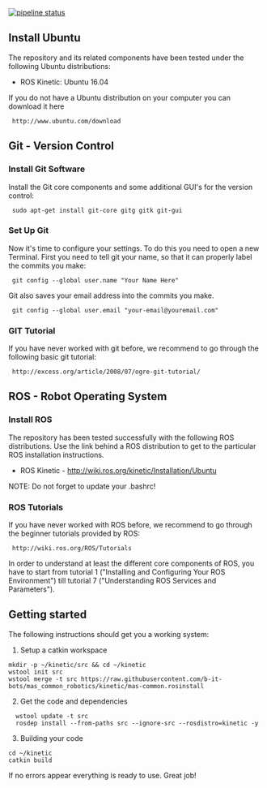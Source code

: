 
[![pipeline status](https://mas.b-it-center.de/gitgate/mas-group/mas_common_robotics/badges/kinetic/pipeline.svg)](https://mas.b-it-center.de/gitgate/mas-group/mas_common_robotics/commits/kinetic)

## Install Ubuntu
The repository and its related components have been tested under the following Ubuntu distributions:

- ROS Kinetic: Ubuntu 16.04

If you do not have a Ubuntu distribution on your computer you can download it here

     http://www.ubuntu.com/download

## Git - Version Control
### Install Git Software
Install the Git core components and some additional GUI's for the version control:

     sudo apt-get install git-core gitg gitk git-gui

### Set Up Git
Now it's time to configure your settings. To do this you need to open a new Terminal. First you need to tell git your name, so that it can properly label the commits you make:

     git config --global user.name "Your Name Here"

Git also saves your email address into the commits you make.

     git config --global user.email "your-email@youremail.com"


### GIT Tutorial
If you have never worked with git before, we recommend to go through the following basic git tutorial:

     http://excess.org/article/2008/07/ogre-git-tutorial/


## ROS - Robot Operating System
### Install ROS
The repository has been tested successfully with the following ROS distributions. Use the link behind a ROS distribution to get to the particular ROS installation instructions.

- ROS Kinetic - http://wiki.ros.org/kinetic/Installation/Ubuntu

NOTE: Do not forget to update your .bashrc!


### ROS Tutorials
If you have never worked with ROS before, we recommend to go through the beginner tutorials provided by ROS:

     http://wiki.ros.org/ROS/Tutorials

In order to understand at least the different core components of ROS, you have to start from tutorial 1 ("Installing and Configuring Your ROS Environment") till tutorial 7 ("Understanding ROS Services and Parameters").

## Getting started

The following instructions should get you a working system:

1. Setup a catkin workspace

  ```
  mkdir -p ~/kinetic/src && cd ~/kinetic
  wstool init src
  wstool merge -t src https://raw.githubusercontent.com/b-it-bots/mas_common_robotics/kinetic/mas-common.rosinstall
  ```

2. Get the code and dependencies

  ```
    wstool update -t src
    rosdep install --from-paths src --ignore-src --rosdistro=kinetic -y

  ```

3. Building your code

  ```
  cd ~/kinetic
  catkin build
  ```

  If no errors appear everything is ready to use. Great job!
